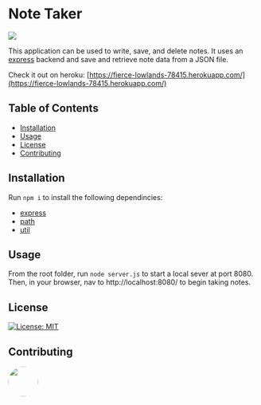 # Note Taker
<img src="https://lh3.googleusercontent.com/_OseZoOra7SdlTnn2L3Cz72WUGoF0110lZuVwDit31C-sAtra--Bqf_Bwxvd4RwBCzCtLxGA5VlU82k8DyW7leZ8jOxAeCRt7NkID6G8K0nYzr1VAbr15X94CuQtp5NEYUSqafNfeG_mhO0mxNWH48YbIYu5FTJhpHU3yRWn0asa1lXHdwbCcLbHE06UFVUIODQUMgAYdvuIdarIw27mQ04_Rg-3TOecaqrYp0K8ymT_tgFuwOtWHxCCxQ0ctFqvJYlAKYb5intbyHLRulKzdLApWDAZ5xnuZ-nrFNbZiSWlbIcq6Pkh51JzyZ3QbpVrx7KsAUcxA8Lt19ToWNGmDq4A31N4W_ghCgKHDBrsxpp58pXTeFzuOoV0DRxcfTJEr0xahtM3UEErKfgDuz_lfzIvM7AFaWKP8JN-tBPQzjWYEkeX-UsRsuTwSJF4pIraX0joBQWc3Gr4DjKvujYPbcokaQaEbnp-nnlndZvTm-NZGwFE1TCO2Kwh7vXcbl3WU2zJM6O1e5q2Ri4p0JIxj2LeO9XlYPM4yCt7YF78-DH1FxjQqSi0ZDalaQh8rUgWhTBgelR91U84LbF9PRiePrhHiT7sSYLGKvz6LfwGGXVaF7Ui-MGY3kEP7022-oQT5pzhk_pVFHshqxjztqtc8nLTngJQm99y1PntltGZ4A2QaYUF8AJN9hEixxHJLKPUMuhRJfnmKN29g7Mig7b93ohoqqHjWUfpWVX7I0W8cNKHyFJv7Vt2UA=w1395-h277-no">

This application can be used to write, save, and delete notes. It uses an [express](https://expressjs.com/) backend and save and retrieve note data from a JSON file.

Check it out on heroku: [https://fierce-lowlands-78415.herokuapp.com/](https://fierce-lowlands-78415.herokuapp.com/)

## Table of Contents
* [Installation](#installation)
* [Usage](#usage)
* [License](#license)
* [Contributing](#contributing)

## Installation

Run `npm i` to install the following dependincies:
* [express](https://expressjs.com/)
* [path](https://nodejs.org/api/path.html)
* [util](https://nodejs.org/api/util.html)

## Usage

From the root folder, run `node server.js` to start a local sever at port 8080. Then, in your browser, nav to http://localhost:8080/ to begin taking notes.

## License
[![License: MIT](https://img.shields.io/badge/License-MIT-yellow.svg)](https://opensource.org/licenses/MIT)

## Contributing
[<img src="https://avatars.githubusercontent.com/u/16821657?" width="60px" style="border-radius:30px">](https://github.com/uxhawk)